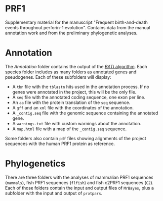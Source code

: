 # PRF1
Supplementary material for the manuscript "Frequent birth-and-death events throughout perforin-1 evolution". Contains data from the manual annotation work and from the preliminary phylogenetic analyses.
# Annotation
The *Annotation* folder contains the output of the [*BATI* algorithm](http://degradome.uniovi.es/downloads.html). Each species folder includes as many folders as annotated genes and pseudogenes. Each of these subfolders will display:

* A `tbn` file with the `tblastn` hits used in the annotation process. If no genes were annotated in the project, this will be the only file.
* A `seq` file with the annotated coding sequence, one exon per line.
* An `aa` file with the protein translation of the `seq` sequence.
* A `gff` and an `xml` file with the coordinates of the annotation.
* A `_contig.seq` file with the genomic sequence containing the annotated gene.
* A `warnings.txt` file with custom warnings about the annotation.
* A `map.html` file with a map of the `_contig.seq` sequence.

Some folders also contain `pdf` files showing alignments of the project sequences with the human PRF1 protein as reference.

# Phylogenetics
There are three folders with the analyses of mammalian PRF1 sequences (`mammals`), fish PRF1 sequences (`flfish`) and fish c2PRF1 sequences (`C2`). Each of those folders contain the input and output files of `MrBayes`, plus a subfolder with the input and output of `protpars`.